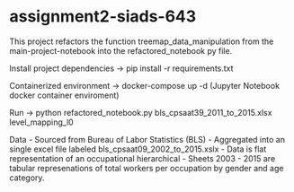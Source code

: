 # assignment2-siads-643


This project refactors the function treemap_data_manipulation from the main-project-notebook into 
the refactored_notebook py file.

Install project dependencies -> pip install -r requirements.txt

Containerized environment -> docker-compose up -d (Jupyter Notebook docker container enviroment) 

Run -> python refactored_notebook.py bls_cpsaat39_2011_to_2015.xlsx level_mapping_l0

Data
    - Sourced from Bureau of Labor Statistics (BLS)
    - Aggregated into an single excel file labeled bls_cpsaat09_2002_to_2015.xslx
    - Data is flat representation of an occupational hierarchical
    - Sheets 2003 - 2015 are tabular represenations of total workers per occupation by
        gender and age category.  


